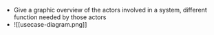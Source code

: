 - Give a graphic overview of the actors involved in a system, different function needed by those actors
- ![[usecase-diagram.png]]